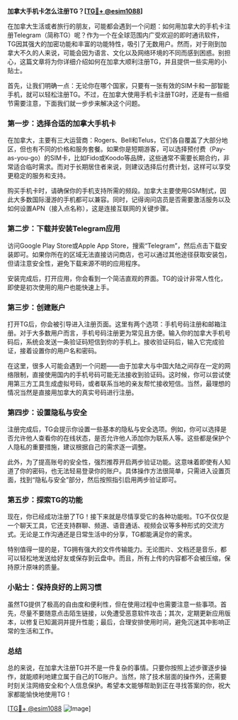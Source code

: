 **加拿大手机卡怎么注册TG？[[TG💪+ @esim1088](https://t.me/s/esim1088)]**

在加拿大生活或者旅行的朋友，可能都会遇到一个问题：如何用加拿大的手机卡注册Telegram（简称TG）呢？作为一个在全球范围内广受欢迎的即时通讯软件，TG因其强大的加密功能和丰富的功能特性，吸引了无数用户。然而，对于刚到加拿大不久的人来说，可能会因为语言、文化以及网络环境的不同而感到困惑。别担心，这篇文章将为你详细介绍如何在加拿大顺利注册TG，并且提供一些实用的小贴士。

首先，让我们明确一点：无论你在哪个国家，只要有一张有效的SIM卡和一部智能手机，就可以轻松注册TG。不过，在加拿大使用手机卡注册TG时，还是有一些细节需要注意，下面我们就一步步来解决这个问题。

### 第一步：选择合适的加拿大手机卡

在加拿大，主要有三大运营商：Rogers、Bell和Telus，它们各自覆盖了大部分地区，但也有不同的价格和服务套餐。如果你是短期游客，可以选择预付费（Pay-as-you-go）的SIM卡，比如Fido或Koodo等品牌，这些通常不需要长期合约，非常适合临时需求。而对于长期居住者来说，则建议选择后付费计划，这样可以享受更稳定的服务和支持。

购买手机卡时，请确保你的手机支持所需的频段。加拿大主要使用GSM制式，因此大多数国际漫游的手机都可以兼容。同时，记得询问店员是否需要激活服务以及如何设置APN（接入点名称），这是连接互联网的关键步骤。

### 第二步：下载并安装Telegram应用

访问Google Play Store或Apple App Store，搜索“Telegram”，然后点击下载安装即可。如果你所在的区域无法直接访问商店，也可以通过其他途径获取安装包，但请注意安全性，避免下载来源不明的应用程序。

安装完成后，打开应用，你会看到一个简洁直观的界面。TG的设计非常人性化，即使是初次使用的用户也能快速上手。

### 第三步：创建账户

打开TG后，你会被引导进入注册页面。这里有两个选项：手机号码注册和邮箱注册。对于大多数用户而言，手机号码注册更为常见且方便。输入你的加拿大手机号码后，系统会发送一条验证码短信到你的手机上。接收验证码后，输入它完成验证，接着设置你的用户名和密码。

在这里，很多人可能会遇到一个问题——由于加拿大与中国大陆之间存在一定的网络限制，直接使用国内的手机号码可能无法接收到验证码。这时候，你可以尝试使用第三方工具生成虚拟号码，或者联系当地的亲友帮忙接收短信。当然，最理想的情况当然是直接用加拿大的真实号码进行注册。

### 第四步：设置隐私与安全

注册完成后，TG会提示你设置一些基本的隐私与安全选项。例如，你可以选择是否允许他人查看你的在线状态，是否允许他人添加你为联系人等。这些都是保护个人隐私的重要措施，建议根据自己的需求逐一调整。

此外，为了提高账号的安全性，强烈推荐开启两步验证功能。这意味着即使有人知道了你的密码，也无法轻易登录你的账户。具体操作方法很简单，只需进入设置页面，找到“隐私与安全”部分，然后按照指引启用两步验证即可。

### 第五步：探索TG的功能

现在，你已经成功注册了TG！接下来就是尽情享受它的各种功能啦。TG不仅仅是一个聊天工具，它还支持群聊、频道、语音通话、视频会议等多种形式的交流方式。无论是工作沟通还是日常生活中的分享，TG都能满足你的需求。

特别值得一提的是，TG拥有强大的文件传输能力。无论图片、文档还是音乐，都可以轻松地发送给好友或保存到云盘中。而且，所有上传的内容都不会被压缩，保持原汁原味的质量。

### 小贴士：保持良好的上网习惯

虽然TG提供了极高的自由度和便利性，但在使用过程中也需要注意一些事项。首先，尽量不要随意点击陌生链接，以免遭受恶意软件攻击；其次，定期更新应用版本，以修复已知漏洞并提升性能；最后，合理安排使用时间，避免沉迷其中影响正常的生活和工作。

### 总结

总的来说，在加拿大注册TG并不是一件复杂的事情。只要你按照上述步骤逐步操作，就能顺利地建立属于自己的TG账户。当然，除了技术层面的操作外，还需要时刻关注网络安全和个人信息保护。希望本文能够帮助到正在寻找答案的你，祝大家都能愉快地使用TG！

[[TG💪+ @esim1088](https://t.me/s/esim1088) ![Image](https://i.postimg.cc/4NQfJmqS/Snipaste-2025-05-13-00-14-12.png)]